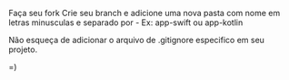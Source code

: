 Faça seu fork
Crie seu branch e adicione uma nova pasta com nome em letras minusculas e separado por -
Ex: app-swift ou app-kotlin

Não esqueça de adicionar o arquivo de .gitignore especifico em seu projeto.

=)
